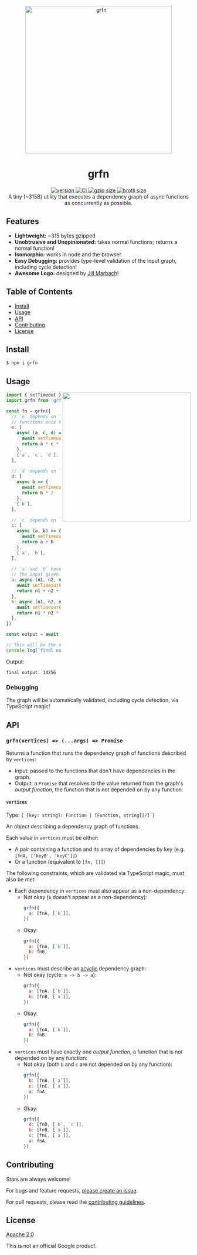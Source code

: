 <div align="center">
  <img src="grfn.svg" alt="grfn" width="400" />
</div>

<h1 align="center">
  grfn
</h1>

<div align="center">
  <a href="https://npmjs.org/package/grfn">
    <img src="https://badgen.now.sh/npm/v/grfn" alt="version" />
  </a>
  <a href="https://github.com/TomerAberbach/grfn/actions">
    <img src="https://github.com/TomerAberbach/grfn/workflows/CI/badge.svg" alt="CI" />
  </a>
  <a href="https://unpkg.com/grfn/dist/index.min.js">
    <img src="https://deno.bundlejs.com/?q=grfn&badge" alt="gzip size" />
  </a>
  <a href="https://unpkg.com/grfn/dist/index.min.js">
    <img src="https://deno.bundlejs.com/?q=grfn&config={%22compression%22:{%22type%22:%22brotli%22}}&badge" alt="brotli size" />
  </a>
</div>

<div align="center">
  A tiny (~315B) utility that executes a dependency graph of async functions as concurrently as possible.
</div>

## Features

- **Lightweight:** ~315 bytes gzipped
- **Unobtrusive and Unopinionated:** takes normal functions; returns a normal
  function!
- **Isomorphic:** works in node and the browser
- **Easy Debugging:** provides type-level validation of the input graph,
  including cycle detection!
- **Awesome Logo:** designed by [Jill Marbach](https://jillmarbach.com)!

## Table of Contents

- [Install](#install)
- [Usage](#usage)
- [API](#api)
- [Contributing](#contributing)
- [License](#license)

## Install

```sh
$ npm i grfn
```

## Usage

<img src="animation.gif" width="350" align="right">

```js
import { setTimeout } from 'node:timers/promises'
import grfn from 'grfn'

const fn = grfn({
  // `e` depends on `a`, `c`, and `d`. Call `e` with the results of the
  // functions once their returned promises resolve.
  e: [
    async (a, c, d) => {
      await setTimeout(10)
      return a * c * d
    },
    [`a`, `c`, `d`],
  ],

  // `d` depends on `b`.
  d: [
    async b => {
      await setTimeout(1)
      return b * 2
    },
    [`b`],
  ],

  // `c` depends on `a` and `b`.
  c: [
    async (a, b) => {
      await setTimeout(5)
      return a + b
    },
    [`a`, `b`],
  ],

  // `a` and `b` have no dependencies! But they must still be listed. They take
  // the input given to `fn`.
  a: async (n1, n2, n3) => {
    await setTimeout(15)
    return n1 + n2 + n3
  },
  b: async (n1, n2, n3) => {
    await setTimeout(10)
    return n1 * n2 * n3
  },
})

const output = await fn(4, 2, 3)

// This will be the output of `e` because no function depends on it!
console.log(`final output: ${output}`)
```

Output:

```
final output: 14256
```

### Debugging

The graph will be automatically validated, including cycle detection, via
TypeScript magic!

## API

### `grfn(vertices) => (...args) => Promise`

Returns a function that runs the dependency graph of functions described by
`vertices`:

- Input: passed to the functions that don't have dependencies in the graph.
- Output: a `Promise` that resolves to the value returned from the graph's
  _output function_, the function that is not depended on by any function.

#### `vertices`

Type: `{ [key: string]: Function | [Function, string[]?] }`

An object describing a dependency graph of functions.

Each value in `vertices` must be either:

- A pair containing a function and its array of dependencies by key (e.g.
  `[fnA, ['keyB', 'keyC']]`)
- Or a function (equivalent to `[fn, []]`)

The following constraints, which are validated via TypeScript magic, must also
be met:

- Each dependency in `vertices` must also appear as a non-dependency:
  - Not okay (`b` doesn't appear as a non-dependency):
    ```js
    grfn({
      a: [fnA, [`b`]],
    })
    ```
  - Okay:
    ```js
    grfn({
      a: [fnA, [`b`]],
      b: fnB,
    })
    ```
- `vertices` must describe an
  [acyclic](https://en.wikipedia.org/wiki/Directed_acyclic_graph) dependency
  graph:
  - Not okay (cycle: `a -> b -> a`):
    ```js
    grfn({
      a: [fnA, [`b`]],
      b: [fnB, [`a`]],
    })
    ```
  - Okay:
    ```js
    grfn({
      a: [fnA, [`b`]],
      b: fnB,
    })
    ```
- `vertices` must have exactly one _output function_, a function that is not
  depended on by any function:
  - Not okay (both `b` and `c` are not depended on by any function):
    ```js
    grfn({
      b: [fnB, [`a`]],
      c: [fnC, [`a`]],
      a: fnA,
    })
    ```
  - Okay:
    ```js
    grfn({
      d: [fnD, [`b`, `c`]],
      b: [fnB, [`a`]],
      c: [fnC, [`a`]],
      a: fnA,
    })
    ```

## Contributing

Stars are always welcome!

For bugs and feature requests,
[please create an issue](https://github.com/TomerAberbach/grfn/issues/new).

For pull requests, please read the
[contributing guidelines](https://github.com/TomerAberbach/grfn/blob/main/contributing.md).

## License

[Apache 2.0](https://github.com/TomerAberbach/grfn/blob/main/license)

This is not an official Google product.

